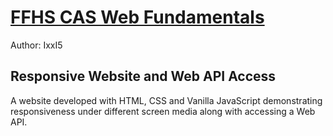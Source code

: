 # [FFHS CAS Web Fundamentals](https://www.ffhs.ch/en/degree-programmes/continuing-education/cas-web-fundamentals)

Author: IxxI5

## Responsive Website and Web API Access

A website developed with HTML, CSS and Vanilla JavaScript demonstrating responsiveness under different screen media along with accessing a Web API.
